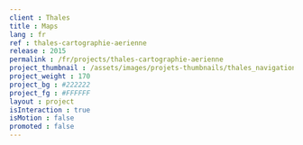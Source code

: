 ```yaml
---
client : Thales
title : Maps
lang : fr
ref : thales-cartographie-aerienne
release : 2015
permalink : /fr/projects/thales-cartographie-aerienne
project_thumbnail : /assets/images/projets-thumbnails/thales_navigation_thumb.png
project_weight : 170
project_bg : #222222
project_fg : #FFFFFF
layout : project
isInteraction : true
isMotion : false
promoted : false
---
```

